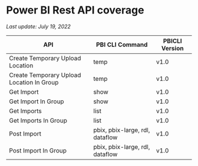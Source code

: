 # Power BI Rest API coverage

_Last update: July 19, 2022_

| API                                       | PBI CLI Command                 | PBICLI Version |
| ----------------------------------------- | ------------------------------- | -------------- |
| Create Temporary Upload Location          | temp                            | v1.0           |
| Create Temporary Upload Location In Group | temp                            | v1.0           |
| Get Import                                | show                            | v1.0           |
| Get Import In Group                       | show                            | v1.0           |
| Get Imports                               | list                            | v1.0           |
| Get Imports In Group                      | list                            | v1.0           |
| Post Import                               | pbix, pbix-large, rdl, dataflow | v1.0           |
| Post Import In Group                      | pbix, pbix-large, rdl, dataflow | v1.0           |
